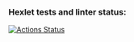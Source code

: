 ### Hexlet tests and linter status:
[![Actions Status](https://github.com/krokojabba/frontend-project-11/actions/workflows/hexlet-check.yml/badge.svg)](https://github.com/krokojabba/frontend-project-11/actions)